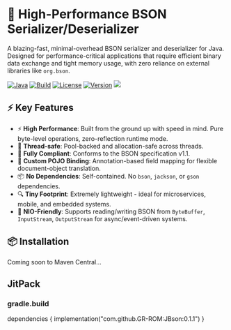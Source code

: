 # 🚀 High-Performance BSON Serializer/Deserializer

A blazing-fast, minimal-overhead BSON serializer and deserializer for Java. Designed for performance-critical applications that require efficient binary data exchange and tight memory usage, with zero reliance on external libraries like `org.bson`.

[![Java](https://img.shields.io/badge/java-23-blue?logo=openjdk)](https://openjdk.org/projects/jdk/23/)
[![Build](https://img.shields.io/github/actions/workflow/status/GR-ROM/JBson/build.yml?branch=main)](https://github.com/GR-ROM/JBson/actions)
[![License](https://img.shields.io/github/license/GR-ROM/JBson)](LICENSE)
[![Version](https://img.shields.io/github/v/tag/GR-ROM/JBson)](https://github.com/GR-ROM/JBson/releases)
[![](https://jitpack.io/v/GR-ROM/JBson.svg)](https://jitpack.io/#GR-ROM/JBson)

## ⚡ Key Features

- ⚡ **High Performance**: Built from the ground up with speed in mind. Pure byte-level operations, zero-reflection runtime mode.
- 🧵 **Thread-safe**: Pool-backed and allocation-safe across threads.
- 🧩 **Fully Compliant**: Conforms to the BSON specification v1.1.
- 🔧 **Custom POJO Binding**: Annotation-based field mapping for flexible document-object translation.
- 📦 **No Dependencies**: Self-contained. No `bson`, `jackson`, or `gson` dependencies.
- 🔍 **Tiny Footprint**: Extremely lightweight - ideal for microservices, mobile, and embedded systems.
- 📡 **NIO-Friendly**: Supports reading/writing BSON from `ByteBuffer`, `InputStream`, `OutputStream` for async/event-driven systems.

## 📦 Installation

Coming soon to Maven Central...

## JitPack

### gradle.build
dependencies {
implementation("com.github.GR-ROM:JBson:0.1.1")
}